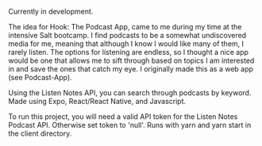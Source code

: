 Currently in development. 

The idea for Hook: The Podcast App, came to me during my time at the intensive Salt bootcamp. I find podcasts to be a somewhat undiscovered media for me, meaning that although I know I would like many of them, I rarely listen. The options for listening are endless, so I thought a nice app would be one that allows me to sift through based on topics I am interested in and save the ones that catch my eye. I originally made this as a web app (see Podcast-App). 

Using the Listen Notes API, you can search through podcasts by keyword. Made using Expo, React/React Native, and Javascript. 

To run this project, you will need a valid API token for the Listen Notes Podcast API. Otherwise set token to 'null'. Runs with yarn and yarn start in the client directory.



